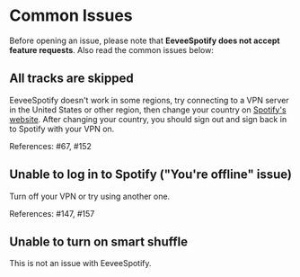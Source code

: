 # Common Issues

Before opening an issue, please note that **EeveeSpotify does not accept feature requests**. Also read the common issues below:

## All tracks are skipped

EeveeSpotify doesn't work in some regions, try connecting to a VPN server in the United States or other region, then change your country on [Spotify's website](https://accounts.spotify.com). After changing your country, you should sign out and sign back in to Spotify with your VPN on.

References: #67, #152

## Unable to log in to Spotify ("You're offline" issue)

Turn off your VPN or try using another one.

References: #147, #157

## Unable to turn on smart shuffle

This is not an issue with EeveeSpotify.
